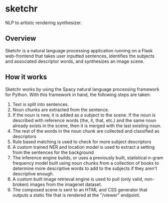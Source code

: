 # sketchr
NLP to artistic rendering synthesizer.

## Overview
Sketchr is a natural language processing application running on a Flask web-frontend that takes user inputted sentences, identifies the subjects and associated descriptor words, and synthesizes an image scene.

## How it works
Sketchr works by using the Spacy natural language processing framework for Python. With this framework in hand, the following steps are taken:
1. Text is split into sentences.
2. Noun chunks are extracted from the sentence.
3. If the noun is new, it is added as a subject to the scene. If the noun is described with reference words (the, it, that, etc.) and the same noun already exists in the scene, then it is merged with the last existing noun.
4. The rest of the words in the noun chunk are collected and classified as descriptors
5. Rule based matching is used to check for more subject descriptors
6. A custom trained NER and location model is used to extract a setting from the sentences for the background
7. The inference engine builds, or uses a previously built, statistical n-gram frequency model built using noun chunks from a collection of books to determine more descriptive words to add to the subjects if they aren't descriptive enough.
8. A custom built image retrieval engine is used to pull (only valid, non-broken) images from the imagenet dataset.
9. The composed scene is sent to an HTML and CSS generator that outputs a static file that is rendered at the "/viewer" endpoint.
